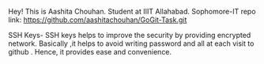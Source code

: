 Hey!
This is Aashita Chouhan.
Student at IIIT Allahabad.
Sophomore-IT
repo link: https://github.com/aashitachouhan/GoGit-Task.git

SSH Keys-
SSH keys helps to improve the security by providing encrypted network. Basically ,it helps to avoid writing password and all at each visit to github . Hence, it provides ease and convenience.